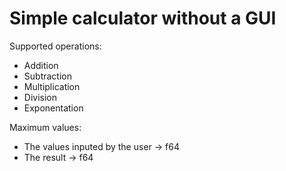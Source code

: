# Simple calculator without a GUI
Supported operations:
- Addition
- Subtraction
- Multiplication
- Division
- Exponentation

Maximum values:
- The values inputed by the user -> f64
- The result -> f64
